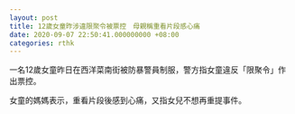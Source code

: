 ```yaml
---
layout: post
title: 12歲女童昨涉違限聚令被票控　母親稱重看片段感心痛
date: 2020-09-07 22:50:41.000000000 +08:00
categories: rthk
---
```


一名12歲女童昨日在西洋菜南街被防暴警員制服，警方指女童違反「限聚令」作出票控。

女童的媽媽表示，重看片段後感到心痛，又指女兒不想再重提事件。
